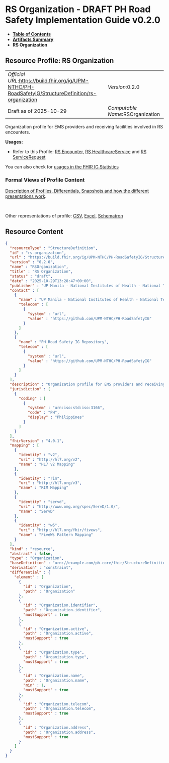 # RS Organization - DRAFT PH Road Safety Implementation Guide v0.2.0

* [**Table of Contents**](toc.md)
* [**Artifacts Summary**](artifacts.md)
* **RS Organization**

## Resource Profile: RS Organization 

| | |
| :--- | :--- |
| *Official URL*:https://build.fhir.org/ig/UPM-NTHC/PH-RoadSafetyIG/StructureDefinition/rs-organization | *Version*:0.2.0 |
| Draft as of 2025-10-29 | *Computable Name*:RSOrganization |

 
Organization profile for EMS providers and receiving facilities involved in RS encounters. 

**Usages:**

* Refer to this Profile: [RS Encounter](StructureDefinition-rs-encounter.md), [RS HealthcareService](StructureDefinition-rs-healthcare-service.md) and [RS ServiceRequest](StructureDefinition-rs-service-request.md)

You can also check for [usages in the FHIR IG Statistics](https://packages2.fhir.org/xig/example.fhir.ph.roadsafety|current/StructureDefinition/rs-organization)

### Formal Views of Profile Content

 [Description of Profiles, Differentials, Snapshots and how the different presentations work](http://build.fhir.org/ig/FHIR/ig-guidance/readingIgs.html#structure-definitions). 

 

Other representations of profile: [CSV](StructureDefinition-rs-organization.csv), [Excel](StructureDefinition-rs-organization.xlsx), [Schematron](StructureDefinition-rs-organization.sch) 



## Resource Content

```json
{
  "resourceType" : "StructureDefinition",
  "id" : "rs-organization",
  "url" : "https://build.fhir.org/ig/UPM-NTHC/PH-RoadSafetyIG/StructureDefinition/rs-organization",
  "version" : "0.2.0",
  "name" : "RSOrganization",
  "title" : "RS Organization",
  "status" : "draft",
  "date" : "2025-10-29T13:28:47+00:00",
  "publisher" : "UP Manila - National Institutes of Health - National Telehealth Center",
  "contact" : [
    {
      "name" : "UP Manila - National Institutes of Health - National Telehealth Center",
      "telecom" : [
        {
          "system" : "url",
          "value" : "https://github.com/UPM-NTHC/PH-RoadSafetyIG"
        }
      ]
    },
    {
      "name" : "PH Road Safety IG Repository",
      "telecom" : [
        {
          "system" : "url",
          "value" : "https://github.com/UPM-NTHC/PH-RoadSafetyIG"
        }
      ]
    }
  ],
  "description" : "Organization profile for EMS providers and receiving facilities involved in RS encounters.",
  "jurisdiction" : [
    {
      "coding" : [
        {
          "system" : "urn:iso:std:iso:3166",
          "code" : "PH",
          "display" : "Philippines"
        }
      ]
    }
  ],
  "fhirVersion" : "4.0.1",
  "mapping" : [
    {
      "identity" : "v2",
      "uri" : "http://hl7.org/v2",
      "name" : "HL7 v2 Mapping"
    },
    {
      "identity" : "rim",
      "uri" : "http://hl7.org/v3",
      "name" : "RIM Mapping"
    },
    {
      "identity" : "servd",
      "uri" : "http://www.omg.org/spec/ServD/1.0/",
      "name" : "ServD"
    },
    {
      "identity" : "w5",
      "uri" : "http://hl7.org/fhir/fivews",
      "name" : "FiveWs Pattern Mapping"
    }
  ],
  "kind" : "resource",
  "abstract" : false,
  "type" : "Organization",
  "baseDefinition" : "urn://example.com/ph-core/fhir/StructureDefinition/ph-core-organization",
  "derivation" : "constraint",
  "differential" : {
    "element" : [
      {
        "id" : "Organization",
        "path" : "Organization"
      },
      {
        "id" : "Organization.identifier",
        "path" : "Organization.identifier",
        "mustSupport" : true
      },
      {
        "id" : "Organization.active",
        "path" : "Organization.active",
        "mustSupport" : true
      },
      {
        "id" : "Organization.type",
        "path" : "Organization.type",
        "mustSupport" : true
      },
      {
        "id" : "Organization.name",
        "path" : "Organization.name",
        "min" : 1,
        "mustSupport" : true
      },
      {
        "id" : "Organization.telecom",
        "path" : "Organization.telecom",
        "mustSupport" : true
      },
      {
        "id" : "Organization.address",
        "path" : "Organization.address",
        "mustSupport" : true
      }
    ]
  }
}

```
